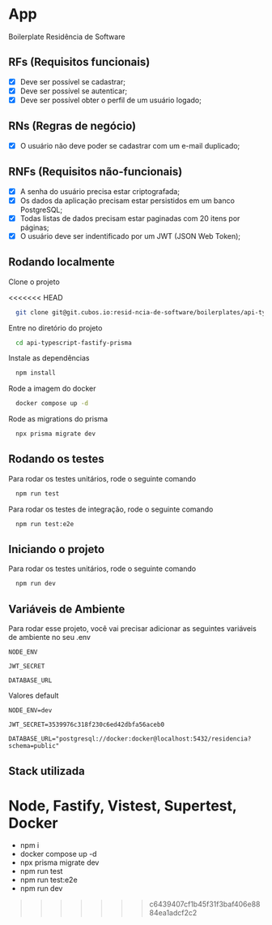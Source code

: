 # App

Boilerplate Residência de Software

## RFs (Requisitos funcionais)

- [x] Deve ser possível se cadastrar;
- [x] Deve ser possível se autenticar;
- [x] Deve ser possível obter o perfil de um usuário logado;

## RNs (Regras de negócio)

- [x] O usuário não deve poder se cadastrar com um e-mail duplicado;

## RNFs (Requisitos não-funcionais)

- [x] A senha do usuário precisa estar criptografada;
- [x] Os dados da aplicação precisam estar persistidos em um banco PostgreSQL;
- [x] Todas listas de dados precisam estar paginadas com 20 itens por páginas;
- [x] O usuário deve ser indentificado por um JWT (JSON Web Token);

## Rodando localmente

Clone o projeto

<<<<<<< HEAD
```bash
  git clone git@git.cubos.io:resid-ncia-de-software/boilerplates/api-typescript-fastify-prisma.git
```

Entre no diretório do projeto

```bash
  cd api-typescript-fastify-prisma
```

Instale as dependências

```bash
  npm install
```

Rode a imagem do docker

```bash
  docker compose up -d
```

Rode as migrations do prisma

```bash
  npx prisma migrate dev
```

## Rodando os testes

Para rodar os testes unitários, rode o seguinte comando

```bash
  npm run test
```

Para rodar os testes de integração, rode o seguinte comando

```bash
  npm run test:e2e
```

## Iniciando o projeto

Para rodar os testes unitários, rode o seguinte comando

```bash
  npm run dev
```

## Variáveis de Ambiente

Para rodar esse projeto, você vai precisar adicionar as seguintes variáveis de ambiente no seu .env

`NODE_ENV`

`JWT_SECRET`

`DATABASE_URL`

Valores default

`NODE_ENV=dev`

`JWT_SECRET=3539976c318f230c6ed42dbfa56aceb0`

`DATABASE_URL="postgresql://docker:docker@localhost:5432/residencia?schema=public"`

## Stack utilizada

Node, Fastify, Vistest, Supertest, Docker
=======
  - npm i
  - docker compose up -d
  - npx prisma migrate dev
  - npm run test
  - npm run test:e2e
  - npm run dev
>>>>>>> c6439407cf1b45f31f3baf406e8884ea1adcf2c2
